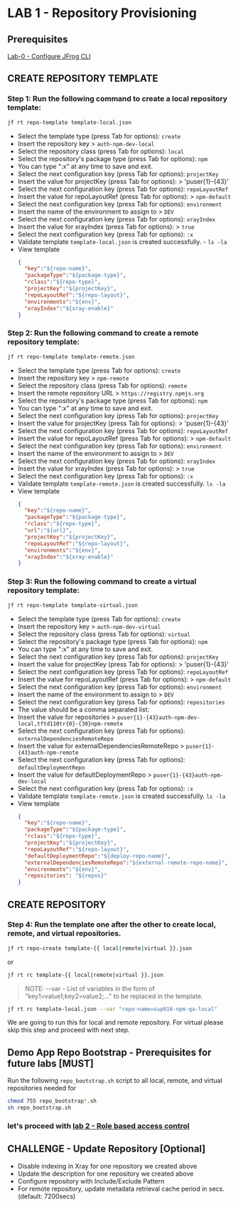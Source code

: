 # LAB 1 - Repository Provisioning

## Prerequisites
[Lab-0 - Configure JFrog CLI](../../lab-0-Configure-JFrog-CLI/)


## CREATE REPOSITORY TEMPLATE
### Step 1: Run the following command to create a local repository template:
  ```bash
  jf rt repo-template template-local.json
  ```
  - Select the template type (press Tab for options): `create`
  - Insert the repository key > `auth-npm-dev-local`
  - Select the repository class (press Tab for options): `local`
  - Select the repository's package type (press Tab for options): `npm`
  - You can type ":x" at any time to save and exit.
  - Select the next configuration key (press Tab for options): `projectKey`
  - Insert the value for projectKey (press Tab for options): > 'puser{1}-{43}'
  - Select the next configuration key (press Tab for options): `repoLayoutRef`
  - Insert the value for repoLayoutRef (press Tab for options): > `npm-default`
  - Select the next configuration key (press Tab for options): `environment`
  - Insert the name of the environment to assign to > `DEV`
  - Select the next configuration key (press Tab for options): `xrayIndex`
  - Insert the value for xrayIndex (press Tab for options): > `true`
  - Select the next configuration key (press Tab for options): `:x`
  - Validate template `template-local.json` is created successfully. - ``ls -la``
  - View template
    ```json
    {
      "key":"${repo-name}",
      "packageType":"${package-type}",
      "rclass":"${repo-type}",
      "projectKey":"${projectKey}",
      "repoLayoutRef":"${repo-layout}",
      "environments":"${env}",
      "xrayIndex":"${xray-enable}"
    }
    ```

### Step 2: Run the following command to create a remote repository template:
```bash
jf rt repo-template template-remote.json
```
  - Select the template type (press Tab for options): `create`
  - Insert the repository key > `npm-remote`
  - Select the repository class (press Tab for options): `remote`
  - Insert the remote repository URL > `https://registry.npmjs.org`
  - Select the repository's package type (press Tab for options): `npm`
  - You can type ":x" at any time to save and exit.
  - Select the next configuration key (press Tab for options): `projectKey`
  - Insert the value for projectKey (press Tab for options): > 'puser{1}-{43}'
  - Select the next configuration key (press Tab for options): `repoLayoutRef`
  - Insert the value for repoLayoutRef (press Tab for options): > `npm-default`
  - Select the next configuration key (press Tab for options): `environment`
  - Insert the name of the environment to assign to > `DEV`
  - Select the next configuration key (press Tab for options): `xrayIndex`
  - Insert the value for xrayIndex (press Tab for options): > `true`
  - Select the next configuration key (press Tab for options): `:x`
  - Validate template `template-remote.json` is created successfully. ``ls -la``
  - View template
    ```json
    {
      "key":"${repo-name}",
      "packageType":"${package-type}",
      "rclass":"${repo-type}",
      "url":"${url}",
      "projectKey":"${projectKey}",
      "repoLayoutRef":"${repo-layout}",
      "environments":"${env}",
      "xrayIndex":"${xray-enable}"
    }
    ```

### Step 3: Run the following command to create a virtual repository template:
```bash
jf rt repo-template template-virtual.json
```        
  - Select the template type (press Tab for options): `create`
  - Insert the repository key > `auth-npm-dev-virtual`
  - Select the repository class (press Tab for options): `virtual`
  - Select the repository's package type (press Tab for options): `npm`
  - You can type ":x" at any time to save and exit.
  - Select the next configuration key (press Tab for options): `projectKey`
  - Insert the value for projectKey (press Tab for options): > 'puser{1}-{43}'
  - Select the next configuration key (press Tab for options): `repoLayoutRef`
  - Insert the value for repoLayoutRef (press Tab for options): > `npm-default`
  - Select the next configuration key (press Tab for options): `environment`
  - Insert the name of the environment to assign to > `DEV`
  - Select the next configuration key (press Tab for options): `repositories`
  - The value should be a comma separated list:
  - Insert the value for repositories > `puser{1}-{43}auth-npm-dev-local,tftd110tr{0}-{30}npm-remote`
  - Select the next configuration key (press Tab for options): `externalDependenciesRemoteRepo`
  - Insert the value for externalDependenciesRemoteRepo > `puser{1}-{43}auth-npm-remote`
  - Select the next configuration key (press Tab for options): `defaultDeploymentRepo`
  - Insert the value for defaultDeploymentRepo > `puser{1}-{43}auth-npm-dev-local`
  - Select the next configuration key (press Tab for options): `:x`
  - Validate template `template-remote.json` is created successfully. ``ls -la``
  - View template
    ```json
    {
      "key":"${repo-name}",
      "packageType":"${package-type}",
      "rclass":"${repo-type}",
      "projectKey":"${projectKey}",
      "repoLayoutRef":"${repo-layout}",
      "defaultDeploymentRepo":"${deploy-repo-name}",
      "externalDependenciesRemoteRepo":"${external-remote-repo-name}",
      "environments":"${env}",
      "repositories": "${repos}"
    }
    ```

## CREATE REPOSITORY
### Step 4: Run the template one after the other to create local, remote, and virtual repositories.
```bash
jf rt repo-create template-{{ local|remote|virtual }}.json
```
  or
  
```bash
jf rt rc template-{{ local|remote|virtual }}.json
```

> NOTE: 
> --var - List of variables in the form of "key1=value1;key2=value2;..." to be replaced in the template.

```bash
jf rt rc template-local.json --var "repo-name=sup016-npm-qa-local"
```
We are going to run this for local and remote repository. For virtual please skip this step and proceed with next step.


## Demo App Repo Bootstrap - Prerequisites for future labs [MUST]
Run the following `repo_bootstrap.sh` script to all local, remote, and virtual repositories needed for 
```bash
chmod 755 repo_bootstrap*.sh
sh repo_bootstrap.sh
```

### let's proceed with [lab 2 - Role based access control](../lab-2-Role-Based-Access-Control/)

## CHALLENGE - Update Repository [Optional]
- Disable indexing in Xray for one repository we created above
- Update the description for one repository we created above
- Configure repository with Include/Exclude Pattern
- For remote repository, update metadata retrieval cache period in secs. (default: 7200secs)